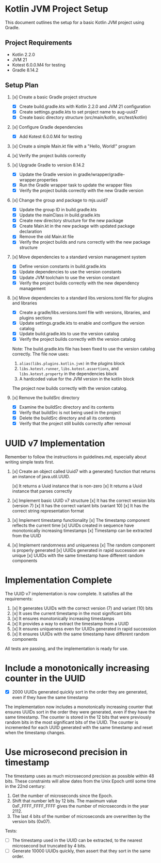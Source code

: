 # Kotlin JVM Project Setup

This document outlines the setup for a basic Kotlin JVM project using Gradle.

## Project Requirements

- Kotlin 2.2.0
- JVM 21
- Kotest 6.0.0.M4 for testing
- Gradle 8.14.2

## Setup Plan

1. [x] Create a basic Gradle project structure
    - [x] Create build.gradle.kts with Kotlin 2.2.0 and JVM 21 configuration
    - [x] Create settings.gradle.kts to set project name to aug-uuid7
    - [x] Create basic directory structure (src/main/kotlin, src/test/kotlin)

2. [x] Configure Gradle dependencies
    - [x] Add Kotest 6.0.0.M4 for testing

3. [x] Create a simple Main.kt file with a "Hello, World!" program

4. [x] Verify the project builds correctly

5. [x] Upgrade Gradle to version 8.14.2
    - [x] Update the Gradle version in gradle/wrapper/gradle-wrapper.properties
    - [x] Run the Gradle wrapper task to update the wrapper files
    - [x] Verify the project builds correctly with the new Gradle version

6. [x] Change the group and package to mjs.uuid7
    - [x] Update the group ID in build.gradle.kts
    - [x] Update the mainClass in build.gradle.kts
    - [x] Create new directory structure for the new package
    - [x] Create Main.kt in the new package with updated package declaration
    - [x] Remove the old Main.kt file
    - [x] Verify the project builds and runs correctly with the new package structure

7. [x] Move dependencies to a standard version management system
    - [x] Define version constants in build.gradle.kts
    - [x] Update dependencies to use the version constants
    - [x] Update JVM toolchain to use the version constant
    - [x] Verify the project builds correctly with the new dependency management

8. [x] Move dependencies to a standard libs.versions.toml file for plugins and libraries
    - [x] Create a gradle/libs.versions.toml file with versions, libraries, and plugins sections
    - [x] Update settings.gradle.kts to enable and configure the version catalog
    - [x] Update build.gradle.kts to use the version catalog
    - [x] Verify the project builds correctly with the version catalog

   Note: The build.gradle.kts file has been fixed to use the version catalog correctly. The file now uses:

    1. `alias(libs.plugins.kotlin.jvm)` in the plugins block
    2. `libs.kotest.runner`, `libs.kotest.assertions`, and `libs.kotest.property` in the dependencies block
    3. A hardcoded value for the JVM version in the kotlin block

   The project now builds correctly with the version catalog.

9. [x] Remove the buildSrc directory
    - [x] Examine the buildSrc directory and its contents
    - [x] Verify that buildSrc is not being used in the project
    - [x] Delete the buildSrc directory and all its contents
    - [x] Verify that the project still builds correctly after removal

# UUID v7 Implementation

Remember to follow the instructions in guidelines.md, especially about writing simple tests first.

1. [x] Create an object called Uuid7 with a generate() function that returns an instance of java.util.UUID.

   [x] It returns a Uuid instance that is non-zero
   [x] It returns a Uuid instance that parses correctly

2. [x] Implement basic UUID v7 structure
   [x] It has the correct version bits (version 7)
   [x] It has the correct variant bits (variant 10)
   [x] It has the correct string representation format

3. [x] Implement timestamp functionality
   [x] The timestamp component reflects the current time
   [x] UUIDs created in sequence have monotonically increasing timestamps
   [x] Timestamp can be extracted from the UUID

4. [x] Implement randomness and uniqueness
   [x] The random component is properly generated
   [x] UUIDs generated in rapid succession are unique
   [x] UUIDs with the same timestamp have different random components

# Implementation Complete

The UUID v7 implementation is now complete. It satisfies all the requirements:

1. [x] It generates UUIDs with the correct version (7) and variant (10) bits
2. [x] It uses the current timestamp in the most significant bits
3. [x] It ensures monotonically increasing timestamps
4. [x] It provides a way to extract the timestamp from a UUID
5. [x] It ensures uniqueness even for UUIDs generated in rapid succession
6. [x] It ensures UUIDs with the same timestamp have different random components

All tests are passing, and the implementation is ready for use.

# Include a monotonically increasing counter in the UUID

- [x] 2000 UUIDs generated quickly sort in the order they are generated, even if they have the same timestamp

The implementation now includes a monotonically increasing counter that ensures UUIDs sort in the order they were
generated, even if they have the same timestamp. The counter is stored in the 12 bits that were previously random bits
in the most significant bits of the UUID. The counter is incremented for each UUID generated with the same timestamp and
reset when the timestamp changes.

# Use microsecond precision in timestamp

The timestamp uses as much microsecond precision as possible within 48 bits. These constraints will allow
dates from the Unix Epoch until some time in the 22nd century:

1. Get the number of microseconds since the Epoch.
2. Shift that number left by 12 bits. The maximum value 0xF_FFFF_FFFF_FFFF gives the number of microseconds in the year 2112.
3. The last 4 bits of the number of microseconds are overwritten by the version bits (0x07).

Tests:

- [ ] The timestamp used in the UUID can be extracted, to the nearest microsecond but truncated by 4 bits.
- [ ] Generate 10000 UUIDs quickly, then assert that they sort in the same order. 
